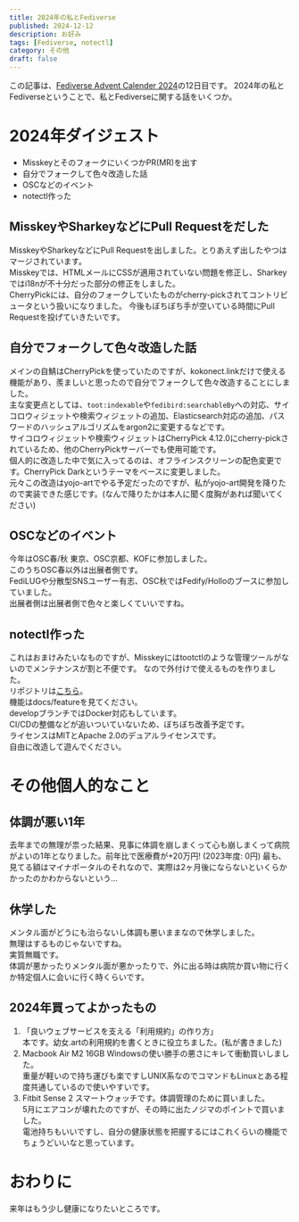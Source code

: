 ```yaml
---
title: 2024年の私とFediverse
published: 2024-12-12
description: お好み
tags: [Fediverse, notectl]
category: その他
draft: false
---
```


この記事は、[Fediverse Advent Calender 2024](https://adventar.org/calendars/10051)の12日目です。
2024年の私とFediverseということで、私とFediverseに関する話をいくつか。  

# 2024年ダイジェスト
- MisskeyとそのフォークにいくつかPR(MR)を出す
- 自分でフォークして色々改造した話
- OSCなどのイベント
- notectl作った

## MisskeyやSharkeyなどにPull Requestをだした
MisskeyやSharkeyなどにPull Requestを出しました。とりあえず出したやつはマージされています。  
Misskeyでは、HTMLメールにCSSが適用されていない問題を修正し、Sharkeyではi18nが不十分だった部分の修正をしました。  
CherryPickには、自分のフォークしていたものがcherry-pickされてコントリビュータという扱いになりました。
今後もぼちぼち手が空いている時間にPull Requestを投げていきたいです。

## 自分でフォークして色々改造した話
メインの自鯖はCherryPickを使っていたのですが、kokonect.linkだけで使える機能があり、羨ましいと思ったので自分でフォークして色々改造することにしました。  
主な変更点としては、`toot:indexable`や`fedibird:searchableBy`への対応、サイコロウィジェットや検索ウィジェットの追加、Elasticsearch対応の追加、パスワードのハッシュアルゴリズムをargon2に変更するなどです。  
サイコロウィジェットや検索ウィジェットはCherryPick 4.12.0にcherry-pickされているため、他のCherryPickサーバーでも使用可能です。  
個人的に改造した中で気に入ってるのは、オフラインスクリーンの配色変更です。CherryPick Darkというテーマをベースに変更しました。  
元々この改造はyojo-artでやる予定だったのですが、私がyojo-art開発を降りたので実装できた感じです。(なんで降りたかは本人に聞く度胸があれば聞いてください)  

## OSCなどのイベント
今年はOSC春/秋 東京、OSC京都、KOFに参加しました。    
このうちOSC春以外は出展者側です。  
FediLUGや分散型SNSユーザー有志、OSC秋ではFedify/Holloのブースに参加していました。  
出展者側は出展者側で色々と楽しくていいですね。  

## notectl作った
これはおまけみたいなものですが、Misskeyにはtootctlのような管理ツールがないのでメンテナンスが割と不便です。
なので外付けで使えるものを作りました。  
リポジトリは[こちら](https://github.com/1673beta/notectl)。  
機能はdocs/featureを見てください。  
developブランチではDocker対応もしています。  
CI/CDの整備などが追いついていないため、ぼちぼち改善予定です。  
ライセンスはMITとApache 2.0のデュアルライセンスです。  
自由に改造して遊んでください。  

# その他個人的なこと

## 体調が悪い1年
去年までの無理が祟った結果、見事に体調を崩しまくって心も崩しまくって病院がよいの1年となりました。前年比で医療費が+20万円! (2023年度: 0円)
最も、見てる額はマイナポータルのそれなので、実際は2ヶ月後にならないといくらかかったのかわからないという…

## 休学した
メンタル面がどうにも治らないし体調も悪いままなので休学しました。  
無理はするものじゃないですね。  
実質無職です。  
体調が悪かったりメンタル面が悪かったりで、外に出る時は病院か買い物に行くか特定個人に会いに行く時くらいです。  

## 2024年買ってよかったもの

1. 「良いウェブサービスを支える「利用規約」の作り方」  
本です。幼女.artの利用規約を書くときに役立ちました。(私が書きました)
2. Macbook Air M2 16GB
Windowsの使い勝手の悪さにキレて衝動買いしました。  
重量が軽いので持ち運びも楽ですしUNIX系なのでコマンドもLinuxとある程度共通しているので使いやすいです。  
3. Fitbit Sense 2
スマートウォッチです。体調管理のために買いました。  
5月にエアコンが壊れたのですが、その時に出たノジマのポイントで買いました。  
電池持ちもいいですし、自分の健康状態を把握するにはこれくらいの機能でちょうどいいなと思っています。  

# おわりに
来年はもう少し健康になりたいところです。  
